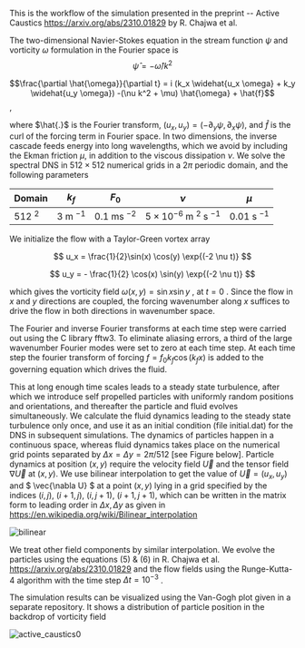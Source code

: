 This is the workflow of the simulation presented in the preprint -- Active Caustics https://arxiv.org/abs/2310.01829 by R. Chajwa et al.

The two-dimensional Navier-Stokes equation in the stream function $\psi$ and vorticity $\omega$ formulation in the Fourier space is 
$$\hat{\psi} = -\hat{\omega}/k^2$$

$$\frac{\partial \hat{\omega}}{\partial t} = i (k_x \widehat{u_x \omega} + k_y \widehat{u_y \omega}) -(\nu k^2 + \mu) \hat{\omega} + \hat{f}$$,

where $\hat{.}$ is the Fourier transform, $(u_x, u_y) = (-\partial_y \psi , \partial_x \psi)$, and $\hat{f}$ is the curl of the forcing term in Fourier space. 
In two dimensions, the inverse cascade feeds energy into long wavelengths, which we avoid by including the Ekman friction $\mu$, in addition to the viscous 
dissipation $\nu$. We solve the spectral DNS in $512 \times 512$ numerical grids in a $2\pi$ periodic domain, and the following parameters

|Domain | $k_{f}$ | $F_{0}$ | $\nu$ | $\mu$ |
|--|--|--|--|--|
|512 $^{2}$ | 3 m $^{-1}$ | 0.1 ms $^{-2}$ | $5\times 10^{-6}$ m $^{2}$ s $^{-1}$ | 0.01 s $^{-1}$ |

We initialize the flow with a Taylor-Green vortex array

$$ u_x  = \frac{1}{2}\sin(x) \cos(y) \exp{(-2 \nu t)} $$

$$ u_y = - \frac{1}{2} \cos(x) \sin(y) \exp{(-2 \nu t)} $$

which gives the vorticity field $` \omega (x,y) = \sin x \sin y `$ , at $` t= 0 `$ . Since the flow in $` x `$ and $` y `$ directions are coupled, the forcing wavenumber along $` x `$ suffices to drive the flow in both directions in wavenumber space.

The Fourier and inverse Fourier transforms at each time step were carried out using the C library fftw3.
To eliminate aliasing errors, a third of the large wavenumber Fourier modes were set to zero at each time step. At each time step the fourier transform of forcing $` f = f_{0} k_{f} \cos (k_{f} x) `$ is added to the governing equation which drives the fluid. 

This at long enough time scales leads to a steady state turbulence, after which we introduce self propelled particles with uniformly random positions and orientations, and thereafter the particle and fluid evolves simultaneously. We calculate the fluid dynamics leading to the steady state turbulence only once, and use it as an initial condition (file initial.dat) for the DNS in subsequent simulations. The dynamics of particles happen in a continuous space, whereas fluid dynamics takes place on the numerical grid points separated by $` \Delta x = \Delta y = 2 \pi /512 `$ [see Figure below]. Particle dynamics at position $` (x,y) `$ require the velocity field $` \vec{U} `$ and the tensor field $` \nabla \vec{U} `$ at $` (x,y) `$. We use bilinear interpolation to get the value of $` \vec{U} = (u_x, u_y) `$ and $` \vec{\nabla U} `$ at a point $` (x,y) `$ lying in a grid specified by the indices $` (i,j) `$, $` (i+1,j) `$, $` (i,j+1) `$, $` (i+1,j+1) `$, which can be written in the matrix form to leading order in $` \Delta x, \Delta y `$ as given in https://en.wikipedia.org/wiki/Bilinear_interpolation

![bilinear](https://github.com/user-attachments/assets/44f3cbbe-7263-43d3-9078-f60435e9bfdd)

We treat other field components by similar interpolation. We evolve the particles using the equations (5) & (6) in R. Chajwa et al. https://arxiv.org/abs/2310.01829 and the flow fields using the Runge-Kutta-4 algorithm with the time step $` \Delta t = 10^{-3} `$ .

The simulation results can be visualized using the Van-Gogh plot given in a separate repository. It shows a distribution of particle position in the backdrop of vorticity field

![active_caustics0](https://github.com/user-attachments/assets/4a854282-83cd-4549-9aaa-1772e4821897)



